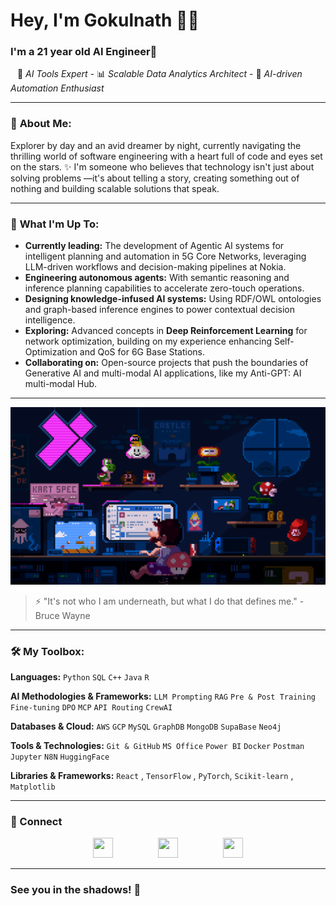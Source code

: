 # Hey, I'm Gokulnath 👋🏽

### I'm a 21 year old AI Engineer🌟

&ensp; 🧠 *AI Tools Expert* - 📊 *Scalable Data Analytics Architect* - 🚀 *AI-driven Automation Enthusiast*

---

### 🌟 **About Me:**

Explorer by day and an avid dreamer by night, currently navigating the thrilling world of software engineering with a heart full of code and eyes set on the stars. ✨
I'm someone who believes that technology isn't just about solving problems —it's about telling a story, creating something out of nothing and building scalable solutions that speak.

---

### 🚀 **What I'm Up To:**

* **Currently leading:** The development of Agentic AI systems for intelligent planning and automation in 5G Core Networks, leveraging LLM-driven workflows and decision-making pipelines at Nokia.
* **Engineering autonomous agents:** With semantic reasoning and inference planning capabilities to accelerate zero-touch operations.
* **Designing knowledge-infused AI systems:** Using RDF/OWL ontologies and graph-based inference engines to power contextual decision intelligence.
* **Exploring:** Advanced concepts in **Deep Reinforcement Learning** for network optimization, building on my experience enhancing Self-Optimization and QoS for 6G Base Stations.
* **Collaborating on:** Open-source projects that push the boundaries of Generative AI and multi-modal AI applications, like my Anti-GPT: AI multi-modal Hub.

---

![Coding in Action](./7270403.gif)

> ⚡ "It's not who I am underneath, but what I do that defines me." - Bruce Wayne

---

### 🛠 **My Toolbox:**

**Languages:** ``Python`` ``SQL`` ``C++`` ``Java`` ``R``

**AI Methodologies & Frameworks:** ``LLM Prompting`` ``RAG`` ``Pre & Post Training`` ``Fine-tuning`` ``DPO`` ``MCP`` ``API Routing`` ``CrewAI`` 

**Databases & Cloud:** ``AWS`` ``GCP`` ``MySQL`` ``GraphDB`` ``MongoDB`` ``SupaBase`` ``Neo4j``

**Tools & Technologies:** ``Git & GitHub`` ``MS Office`` ``Power BI`` ``Docker`` ``Postman`` ``Jupyter`` ``N8N`` ``HuggingFace``

**Libraries & Frameworks:** ``React`` , ``TensorFlow`` , ``PyTorch``, ``Scikit-learn`` , ``Matplotlib``

---
### 🤝 Connect
<p align="center" style="display: flex; justify-content: center; gap: 30px;"> 
  <a href="https://www.github.com/Coding-Devil"><img src="https://www.vectorlogo.zone/logos/github/github-tile.svg" width="32" height="32" /></a> &nbsp &nbsp
  <a href="http://www.instagram.com/bujjii03"><img src="https://raw.githubusercontent.com/danielcranney/readme-generator/main/public/icons/socials/instagram.svg" width="32" height="32" /></a> &nbsp &nbsp
  <a href="https://www.linkedin.com/in/gokulnath-v-2003g"><img src="https://raw.githubusercontent.com/danielcranney/readme-generator/main/public/icons/socials/linkedin.svg" width="32" height="32" /></a>
</p>

---
### See you in the shadows! 🦇


